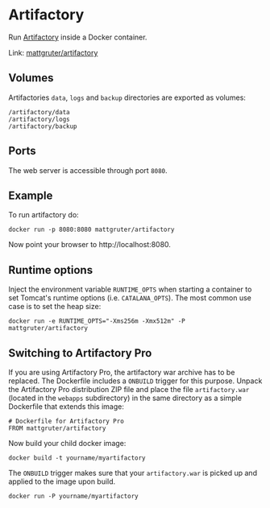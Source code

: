 # Artifactory

Run [Artifactory](http://www.jfrog.com/home/v_artifactory_opensource_overview) inside a Docker container.

Link: [mattgruter/artifactory](https://registry.hub.docker.com/u/mattgruter/artifactory/)


## Volumes
Artifactories `data`, `logs` and `backup` directories are exported as volumes:

    /artifactory/data
    /artifactory/logs
    /artifactory/backup

## Ports
The web server is accessible through port `8080`.

## Example
To run artifactory do:

    docker run -p 8080:8080 mattgruter/artifactory

Now point your browser to http://localhost:8080.

## Runtime options
Inject the environment variable `RUNTIME_OPTS` when starting a container to set Tomcat's runtime options (i.e. `CATALANA_OPTS`). The most common use case is to set the heap size:

    docker run -e RUNTIME_OPTS="-Xms256m -Xmx512m" -P mattgruter/artifactory

## Switching to Artifactory Pro
If you are using Artifactory Pro, the artifactory war archive has to be replaced. The Dockerfile includes a `ONBUILD` trigger for this purpose. Unpack the Artifactory Pro distribution ZIP file and place the file `artifactory.war` (located in the `webapps` subdirectory) in the same directory as a simple Dockerfile that extends this image:

    # Dockerfile for Artifactory Pro
    FROM mattgruter/artifactory

Now build your child docker image:

    docker build -t yourname/myartifactory

The `ONBUILD` trigger makes sure that your `artifactory.war` is picked up and applied to the image upon build.

    docker run -P yourname/myartifactory
